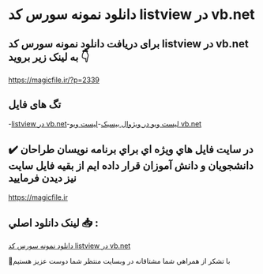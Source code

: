 # دانلود نمونه سورس کد listview در vb.net

## برای دریافت دانلود نمونه سورس کد listview در vb.net به لینک زیر بروید 👇

https://magicfile.ir/?p=2339

## تگ های فایل

-[listview در vb.net](https://magicfile.ir/product/%d9%86%d9%85%d9%88%d9%86%d9%87-%d8%b3%d9%88%d8%b1%d8%b3-%d9%88-%da%a9%d8%aflistview-%d8%af%d8%b1-vbnet/)-[لیست ویو در ویژوال بیسیک](https://magicfile.ir/product/%d9%86%d9%85%d9%88%d9%86%d9%87-%d8%b3%d9%88%d8%b1%d8%b3-%d9%88-%da%a9%d8%aflistview-%d8%af%d8%b1-vbnet/)-[لیست ویو vb.net](https://magicfile.ir/product/%d9%86%d9%85%d9%88%d9%86%d9%87-%d8%b3%d9%88%d8%b1%d8%b3-%d9%88-%da%a9%d8%aflistview-%d8%af%d8%b1-vbnet/)

## ✔️ در سايت فايل هاي ويژه اي براي برنامه نويسان طراحان دانشجويان و دانش آموزان قرار داده ايم از بقيه فايل سايت نيز ديدن فرماييد

https://magicfile.ir


## لينک دانلود اصلي 📥 :

[دانلود نمونه سورس کد listview در vb.net](https://magicfile.ir/product/%d9%86%d9%85%d9%88%d9%86%d9%87-%d8%b3%d9%88%d8%b1%d8%b3-%d9%88-%da%a9%d8%aflistview-%d8%af%d8%b1-vbnet/) 


🙏با تشکر از همراهي شما مشتاقانه در وبسایت منتظر شما دوست عزیز هستیم

